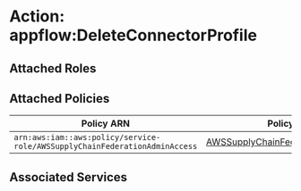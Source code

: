 # Action: appflow:DeleteConnectorProfile

## Attached Roles

## Attached Policies

| Policy ARN | Policy Name |
|------------|-------------|
| `arn:aws:iam::aws:policy/service-role/AWSSupplyChainFederationAdminAccess` | [AWSSupplyChainFederationAdminAccess](../policies.md#awssupplychainfederationadminaccess) |

## Associated Services

